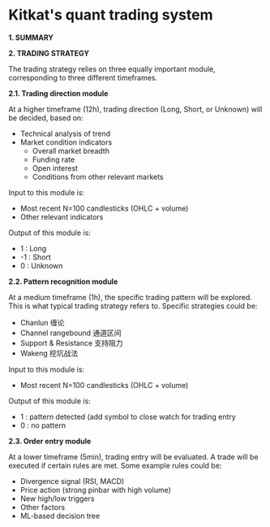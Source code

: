 # Kitkat's quant trading system

**1. SUMMARY**

**2. TRADING STRATEGY**

The trading strategy relies on three equally important module, corresponding to three different timeframes.

**2.1. Trading direction module**

At a higher timeframe (12h), trading direction (Long, Short, or Unknown) will be decided, based on:
* Technical analysis of trend
* Market condition indicators
  - Overall market breadth
  - Funding rate
  - Open interest
  - Conditions from other relevant markets 

Input to this module is:
* Most recent N=100 candlesticks (OHLC + volume)
* Other relevant indicators

Output of this module is:
* 1 : Long
* -1 : Short
* 0 : Unknown

**2.2. Pattern recognition module**

At a medium timeframe (1h), the specific trading pattern will be explored. This is what typical trading strategy refers to. Specific strategies could be:
* Chanlun 缠论
* Channel rangebound 通道区间
* Support & Resistance 支持阻力
* Wakeng 挖坑战法

Input to this module is:
* Most recent N=100 candlesticks (OHLC + volume)

Output of this module is:
* 1 : pattern detected (add symbol to close watch for trading entry
* 0 : no pattern 

**2.3. Order entry module**

At a lower timeframe (5min), trading entry will be evaluated. A trade will be executed if certain rules are met. Some example rules could be:
* Divergence signal (RSI, MACD)
* Price action (strong pinbar with high volume)
* New high/low triggers
* Other factors
* ML-based decision tree
